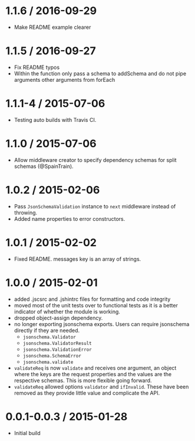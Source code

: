 1.1.6  / 2016-09-29
==========================================
  - Make README example clearer

1.1.5  / 2016-09-27
==========================================
  - Fix README typos
  - Within the  function only pass a schema to addSchema and do not pipe arguments other arguments from forEach


1.1.1-4  / 2015-07-06
==========================================
  - Testing auto builds with Travis CI.

1.1.0  / 2015-07-06
==========================================
  - Allow middleware creator to specify dependency schemas for split schemas (@SpainTrain).

1.0.2 / 2015-02-06
==================
  - Pass `JsonSchemaValidation` instance to `next` middleware instead of throwing.
  - Added name properties to error constructors.

1.0.1 / 2015-02-02
==================
  - Fixed README. messages key is an array of strings.

1.0.0 / 2015-02-01
==================

  - added .jscsrc and .jshintrc files for formatting and code integrity
  - moved most of the unit tests over to functional tests as it is a better
    indicator of whether the module is working.
  - dropped object-assign dependency.
  - no longer exporting jsonschema exports.  Users can require jsonschema directly if they are needed.
    - `jsonschema.Validator`
    - `jsonschema.ValidatorResult`
    - `jsonschema.ValidationError`
    - `jsonschema.SchemaError`
    - `jsonschema.validate`
  - `validateReq` is now `validate` and receives one argument, an object where the keys are the request
    properties and the values are the respective schemas.  This is more flexible going forward.
  - `validateReq` allowed options `validator` and `ifInvalid`.  These have been removed as they provide
  little value and complicate the API.


0.0.1-0.0.3 / 2015-01-28
==================

  * Initial build
